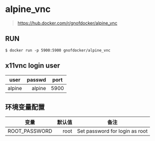 # alpine_vnc
> https://hub.docker.com/r/gnofdocker/alpine_vnc

## RUN
```shell
$ docker run -p 5900:5900 gnofdocker/alpine_vnc
```

## x11vnc login user
| user   |  passwd | port |
|--------|--------:|:----:|
| alpine |  alpine | 5900 |

## 环境变量配置
| 变量            |  默认值 |               备注               |
|---------------|-----:|:------------------------------:|
| ROOT_PASSWORD | root | Set password for login as root |